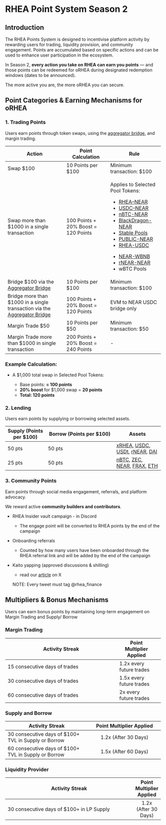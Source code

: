 # RHEA Point System Season 2

## **Introduction**

The RHEA Points System is designed to incentivise platform activity by rewarding users for trading, liquidity provision, and community engagement. Points are accumulated based on specific actions and can be used to enhance user participation in the ecosystem.

In Season 2, **every action you take on RHEA can earn you points** — and those points can be redeemed for oRHEA during designated redemption windows (dates to be announced).

The more active you are, the more oRHEA you can secure.



## **Point Categories & Earning Mechanisms for oRHEA**

### **1. Trading Points**

Users earn points through token swaps, using the [aggregator bridge](https://dex.rhea.finance/bridge), and margin trading.

| Action                                                                                                       | Point Calculation                   | Rule                                                                                                                                                                                                                                                                                                                                                                                                                                                                                                                                                                                                                                                                                                                                                                                                                                  |
| ------------------------------------------------------------------------------------------------------------ | ----------------------------------- | ------------------------------------------------------------------------------------------------------------------------------------------------------------------------------------------------------------------------------------------------------------------------------------------------------------------------------------------------------------------------------------------------------------------------------------------------------------------------------------------------------------------------------------------------------------------------------------------------------------------------------------------------------------------------------------------------------------------------------------------------------------------------------------------------------------------------------------- |
| Swap $100                                                                                                    | 10 Points per $100                  | Minimum transaction: $100                                                                                                                                                                                                                                                                                                                                                                                                                                                                                                                                                                                                                                                                                                                                                                                                             |
| Swap more than $1000 in a single transaction                                                                 | 100 Points + 20% Boost = 120 Points | <p>Applies to Selected Pool Tokens:<br></p><ul><li><a href="https://app.rhea.finance/pool/6458">RHEA–NEAR</a></li><li><a href="https://app.rhea.finance/pool/4512">USDC–NEAR</a></li><li><a href="https://app.rhea.finance/sauce/5949">nBTC-NEAR</a></li><li><a href="https://app.rhea.finance/pool/4276">BlackDragon-NEAR</a></li><li><a href="https://app.rhea.finance/pools?activeTab=stable">Stable Pools </a></li><li><a href="https://app.rhea.finance/pool/6503">PUBLIC-NEAR</a></li><li><a href="https://app.rhea.finance/poolV2/17208628f84f5d6ad33f0da3bbbeb27ffcb398eac501a31bd6ad2011e36133a1%3C%3Etoken.rhealab.near@100">RHEA-USDC </a></li></ul><ul><li><a href="https://app.rhea.finance/pool/5154">NEAR-WBNB </a></li><li><a href="https://app.rhea.finance/sauce/6494">rNEAR-NEAR</a></li><li>wBTC Pools </li></ul> |
| Bridge $100 via the [Aggregator Bridge ](https://dex.rhea.finance/bridge)                                    | 10 Points per $100                  | Minimum transaction: $100                                                                                                                                                                                                                                                                                                                                                                                                                                                                                                                                                                                                                                                                                                                                                                                                             |
| Bridge more than $1000 in a single transaction via the [Aggregator Bridge ](https://dex.rhea.finance/bridge) | 100 Points + 20% Boost = 120 Points | EVM to NEAR USDC bridge only                                                                                                                                                                                                                                                                                                                                                                                                                                                                                                                                                                                                                                                                                                                                                                                                          |
| Margin Trade $50                                                                                             | 10 Points per $50                   | Minimum transaction: $50                                                                                                                                                                                                                                                                                                                                                                                                                                                                                                                                                                                                                                                                                                                                                                                                              |
| Margin Trade more than $1000 in single transaction                                                           | 200 Points + 20% Boost = 240 Points | -                                                                                                                                                                                                                                                                                                                                                                                                                                                                                                                                                                                                                                                                                                                                                                                                                                     |

### **Example Calculation:**

*   A $1,000 total swap in Selected Pool Tokens:

    * Base points: **= 100 points**
    * **20% boost** for $1,000 swap = **20 points**
    * **Total: 120 points**



### 2. Lending

Users earn points by supplying or borrowing selected assets.

<table><thead><tr><th>Supply (Points per $100)</th><th width="205.69921875">Borrow (Points per $100)</th><th>Assets</th></tr></thead><tbody><tr><td>50 pts</td><td>50 pts</td><td><a href="https://app.rhea.finance/tokenDetail/xtoken.rhealab.near?pageType=main">xRHEA</a>, <a href="https://app.rhea.finance/tokenDetail/17208628f84f5d6ad33f0da3bbbeb27ffcb398eac501a31bd6ad2011e36133a1?pageType=main">USDC</a>, <a href="https://app.rhea.finance/tokenDetail/usdt.tether-token.near?pageType=main">USDt</a>, <a href="https://app.rhea.finance/tokenDetail/lst.rhealab.near?pageType=main">rNEAR</a>, <a href="https://app.rhea.finance/tokenDetail/6b175474e89094c44da98b954eedeac495271d0f.factory.bridge.near?pageType=main">DAI</a></td></tr><tr><td>25 pts</td><td>50 pts</td><td><a href="https://app.rhea.finance/tokenDetail/nbtc.bridge.near?pageType=main">nBTC</a>, <a href="https://app.rhea.finance/tokenDetail/zec.omft.near?pageType=main">ZEC</a>, <a href="https://app.rhea.finance/tokenDetail/wrap.near?pageType=main">NEAR</a>, <a href="https://app.rhea.finance/tokenDetail/853d955acef822db058eb8505911ed77f175b99e.factory.bridge.near?pageType=main">FRAX</a>, <a href="https://app.rhea.finance/tokenDetail/eth.bridge.near?pageType=main">ETH</a></td></tr></tbody></table>



### 3. Community Points

Earn points through social media engagement, referrals, and platform advocacy.

We reward active **community builders and contributors**.

* RHEA Insider vault campaign - in Discord
  * The engage point will be converted to RHEA points by the end of the campaign
* Onboarding referrals
  * Counted by how many users have been onboarded through the RHEA referral link and will be added by the end of the campaign
*   Kaito yapping (approved discussions & shilling)

    * read our [article](https://x.com/rhea_finance/status/1955283722187706621) on X&#x20;

    NOTE: Every tweet must tag @rhea\_finance



## Multipliers & Bonus Mechanisms

Users can earn bonus points by maintaining long-term engagement on Margin Trading and Supply/ Borrow

### Margin Trading

<table><thead><tr><th width="345.86328125">Activity Streak</th><th>Point Multiplier Applied</th><th data-hidden></th></tr></thead><tbody><tr><td>15 consecutive days of trades</td><td>1.2x every future trades</td><td></td></tr><tr><td>30 consecutive days of trades</td><td>1.5x every future trades</td><td></td></tr><tr><td>60 consecutive days of trades</td><td>2x every future trades</td><td></td></tr></tbody></table>



### Supply and Borrow&#x20;

<table><thead><tr><th width="439.80645751953125">Activity Streak</th><th width="388.8056640625" align="center">Point Multiplier Applied </th></tr></thead><tbody><tr><td>30 consecutive days of  $100+ TVL in Supply or Borrow</td><td align="center">1.2x (After 30 Days)</td></tr><tr><td>60 consecutive days of  $100+ TVL in Supply or Borrow</td><td align="center">1.5x (After 60 Days)</td></tr></tbody></table>



### Liquidity Provider

<table><thead><tr><th width="440.23272705078125">Activity Streak</th><th align="center">Point Multiplier Applied</th></tr></thead><tbody><tr><td>30 consecutive days of $100+ in LP Supply</td><td align="center">1.2x (After 30 Days)</td></tr></tbody></table>

